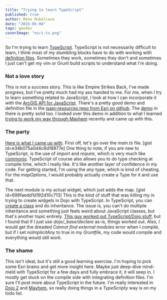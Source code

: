 ```yaml
---
title: "Trying to learn TypeScript"
published: true
author: Rene Rubalcava
date: "2015-05-04"
tags: geodev
coverImage: "esri-ts.png"
---
```


So I'm trying to learn [TypeScript](http://www.typescriptlang.org/). TypeScript is not necessarily difficult to learn, I think most of my stumbling blocks have to do with working with [definition files](https://typescript.codeplex.com/wikipage?title=Writing%20Definition%20%28.d.ts%29%20Files). Sometimes they work, sometimes they don't and sometimes I just can't get my vim or Grunt build scripts to understand what I'm doing.

### Not a love story

This is not a success story. This is like Empire Strikes Back, I've made progress, but I've pretty much had my ass handed to me. For me, when I try to learn something related to JavaScript, I look at how I can incorporate it with the [ArcGIS API for JavaScript](https://developers.arcgis.com/javascript/). There's a pretty good demo and definition file in the [jsapi-resources repo from Esri on github](https://github.com/Esri/jsapi-resources/tree/master/typescript). The [demo](https://github.com/Esri/jsapi-resources/tree/master/typescript/demo) in there is pretty solid too. I looked over this demo in addition to what I learned [trying to work my way through Mayhem](http://odoe.net/blog/learning-mayhem/) recently and came up with this.

### The party

[Here is what I came up with](https://github.com/odoe/esrijs-ts). First off, let's go over the _main.ts_ file. \[gist id=e34b075a0d4c8d18877e\] One thing to note, if you are new to TypeScript, is the use of _import_ and _require_, which is very much like [commonjs](https://egghead.io/lessons/nodejs-commonjs-basics-introduction). TypeScript of course also allows you to do type checking at compile time, which I really like. It's like another layer of confidence in my code. For getting started, I'm using the _any_ type, which is kind of cheating. For the _mapOptions_, I would probably actually create a Type for it and use that.

The next module is my actual widget, which just adds the map. \[gist id=699faedd1d192d10c713\] This is the kind of stuff that was killing my in trying to create widgets in Dojo with TypeScript. In TypeScript, you can [create a class](http://www.johnpapa.net/typescriptpost3/) and do inheritance. The issue is, you can't do multiple inheritance and something just feels weird about JavaScript classes, but that's another topic entirely. [This guy worked out TypeScript/Dojo stuff](http://allibec.com/typescript-and-dojo-part-2), but I found that if I just use _dojo/\_base/declare_ as-is, things worked out. Also, I would get the dreaded _Cannot find external modules_ error when I compile, but if I set _noImplicitAny_ to true in my _Gruntfile_, my code would compile and everything would still work.

### The shame

This isn't ideal, but it's still a good learning exercise. I'm hoping to pick some Esri brains and get more insight here. Maybe just deep-dive mind-meld with TypeScript for a few days and fully embrace it, it will seep in. I mostly get stuck on the compile side with integrating definition files. I'm sure I'll post more about TypeScript in the future. I'm really interested in [Dojo 2](https://github.com/dojo/dojo2) and [Mayhem](https://sitepen.github.io/mayhem/guide/#what-is-mayhem), so really doing things in a _TypeScripty_ way is on my todo list.
